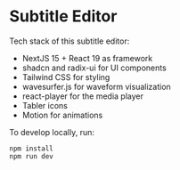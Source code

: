 # Subtitle Editor

Tech stack of this subtitle editor:

- NextJS 15 + React 19 as framework
- shadcn and radix-ui for UI components
- Tailwind CSS for styling
- wavesurfer.js for waveform visualization
- react-player for the media player
- Tabler icons
- Motion for animations

To develop locally, run:

```
npm install
npm run dev
```
